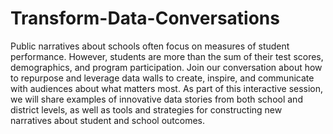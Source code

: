 # Transform-Data-Conversations
Public narratives about schools often focus on measures of student performance. However, students are more than the sum of their test scores, demographics, and program participation. Join our conversation about how to repurpose and leverage data walls to create, inspire, and communicate with audiences about what matters most. As part of this interactive session, we will share examples of innovative data stories from both school and district levels, as well as tools and strategies for constructing new narratives about student and school outcomes.
